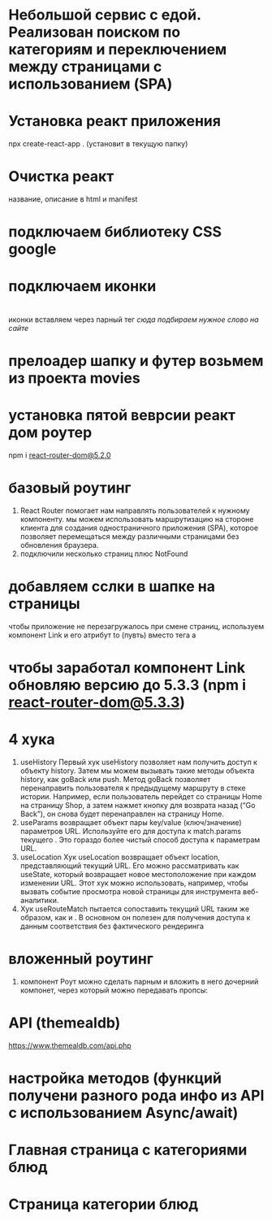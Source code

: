 # Небольшой сервис с едой. Реализован поиском по категориям и переключением между страницами с использованием (SPA)

# Установка реакт приложения
npx create-react-app . (установит в текущую папку)
# Очистка реакт
название, описание в html и manifest
# подключаем библиотеку CSS google

# <link rel="stylesheet" href="https://cdnjs.cloudflare.com/ajax/libs/materialize/1.0.0/css/materialize.min.css">

# подключаем иконки

# <link href="https://fonts.googleapis.com/icon?family=Material+Icons" rel="stylesheet">

иконки вставляем через парный тег <i class="material-icons">сюда подбираем нужное слово на сайте</i>

# прелоадер шапку и футер возьмем из проекта movies

# установка пятой веврсии реакт дом роутер
npm i react-router-dom@5.2.0

# базовый роутинг
1. React Router помогает нам направлять пользователей к нужному компоненту.
мы можем использовать маршрутизацию на стороне клиента для создания одностраничного приложения (SPA), 
которое позволяет перемещаться между различными страницами без обновления браузера.
2. подключили несколько страниц плюс NotFound


# добавляем сслки в шапке на страницы
чтобы приложение не перезагружалось при смене страниц, используем компонент Link и его атрибут to (пувть) вместо тега а

# чтобы заработал компонент Link обновляю версию до 5.3.3 (npm i react-router-dom@5.3.3)

# 4 хука
1. useHistory Первый хук useHistory позволяет нам получить доступ к объекту history. Затем мы можем вызывать такие методы объекта history, как goBack или push. Метод goBack позволяет перенаправить пользователя к предыдущему маршруту в стеке истории. Например, если пользователь перейдет со страницы Home на страницу Shop, а затем нажмет кнопку для возврата назад (“Go Back”), он снова будет перенаправлен на страницу Home.
2. useParams возвращает объект пары key/value (ключ/значение) параметров URL. Используйте его для доступа к match.params 
текущего <Route>. Это гораздо более чистый способ доступа к параметрам URL.
3. useLocation Хук useLocation возвращает объект location, представляющий текущий URL. Его можно рассматривать как useState, который возвращает новое местоположение при каждом изменении URL. Этот хук можно использовать, например, чтобы вызвать событие просмотра новой страницы для инструмента веб-аналитики.
4. Хук useRouteMatch пытается сопоставить текущий URL таким же образом, как и <Route>. В основном он полезен для получения доступа к данным соответствия без фактического рендеринга <Route>

# вложенный роутинг
1. компонент Роут можно сделать парным и вложить в него дочерний компонет, через который можно передавать пропсы:
<Route exact path='/'>
    <Home cb={cb}/>
<Roure>

# API (themealdb)
https://www.themealdb.com/api.php
# настройка методов (функций получени разного рода инфо из API с использованием Async/await)

# Главная страница с категориями блюд

# Cтраница категории блюд


